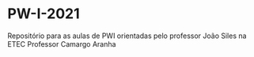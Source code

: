 # PW-I-2021
Repositório para as aulas de PWI orientadas pelo professor João Siles na ETEC Professor Camargo Aranha
